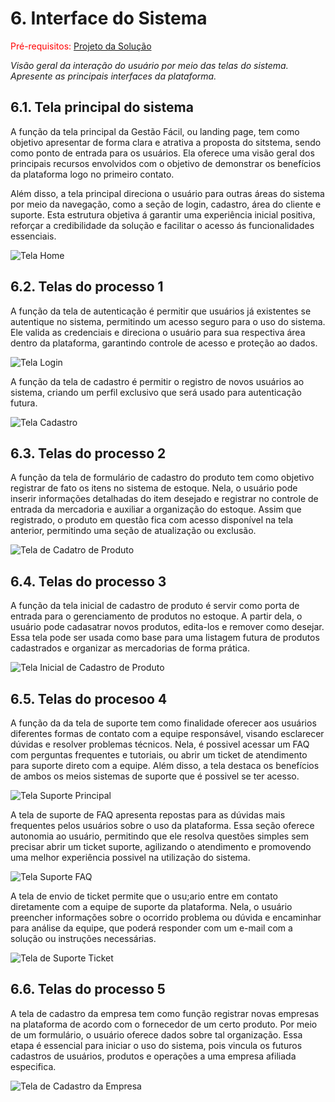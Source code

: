 
# 6. Interface do Sistema

<span style="color:red">Pré-requisitos: <a href="4-Projeto-Solucao.md"> Projeto da Solução</a></span>

_Visão geral da interação do usuário por meio das telas do sistema. Apresente as principais interfaces da plataforma._

## 6.1. Tela principal do sistema

A função da tela principal da Gestão Fácil, ou landing page, tem como objetivo apresentar de forma clara e atrativa a proposta do sitstema, sendo como ponto de entrada para os usuários. Ela oferece uma visão geral dos principais recursos envolvidos com o objetivo de demonstrar os benefícios da plataforma logo no primeiro contato.

Além disso, a tela principal direciona o usuário para outras áreas do sistema por meio da navegação, como a seção de login, cadastro, área do cliente e suporte.
Esta estrutura objetiva á garantir uma experiência inicial positiva, reforçar a credibilidade da solução e facilitar o acesso ás funcionalidades essenciais.

![Tela Home](https://github.com/user-attachments/assets/2d151be8-b312-4870-bbb8-a389a740d881)

## 6.2. Telas do processo 1

A função da tela de autenticação é permitir que usuários já existentes se autentique no sistema, permitindo um acesso seguro para o uso do sistema. Ele valida as credenciais e direciona o usuário para sua respectiva área dentro da plataforma, garantindo controle de acesso e proteção ao dados.

![Tela Login](https://github.com/user-attachments/assets/f191afc4-1731-463b-b370-394471a76a9d)

A função da tela de cadastro é permitir o registro de novos usuários ao sistema, criando um perfil exclusivo que será usado para autenticação futura. 

![Tela Cadastro](https://github.com/user-attachments/assets/8776f656-aec8-4fd5-a399-5a58ae8b8b82)

## 6.3. Telas do processo 2

A função da tela de formulário de cadastro do produto tem como objetivo registrar de fato os itens no sistema de estoque. Nela, o usuário pode inserir informações detalhadas do item desejado e registrar no controle de entrada da mercadoria e auxiliar a organização do estoque. Assim que registrado, o produto em questão fica com acesso disponível na tela anterior, permitindo uma seção de atualização ou exclusão.

![Tela de Cadatro de Produto](https://github.com/user-attachments/assets/b7e5555a-5ef7-4d8e-a174-b2b8560a1cfb)

## 6.4. Telas do processo 3

A função da tela inicial de cadastro de produto é servir como porta de entrada para o gerenciamento de produtos no estoque. A partir dela, o usuário pode cadasatrar novos produtos, edita-los e remover como desejar. Essa tela pode ser usada como base para uma listagem futura de produtos cadastrados e organizar as mercadorias de  forma prática.

![Tela Inicial de Cadastro de Produto](https://github.com/user-attachments/assets/3cabb9ef-0b82-4f39-b135-73be630ebd80)

## 6.5. Telas do procesoo 4 

A função da da tela de suporte tem como finalidade oferecer aos usuários diferentes formas de contato com a equipe responsável, visando esclarecer dúvidas e resolver problemas técnicos. Nela, é possivel acessar um FAQ com perguntas frequentes e tutoriais, ou abrir um ticket de atendimento para suporte direto com a equipe.
Além disso, a tela destaca os benefícios de ambos os meios sistemas de suporte que é possivel se ter acesso.

![Tela Suporte Principal](https://github.com/user-attachments/assets/d0b8f25b-4d32-45ef-a940-4abc29406498)

A tela de suporte de FAQ apresenta repostas para as dúvidas mais frequentes pelos usuários sobre o uso da plataforma. Essa seção oferece autonomia ao usuário, permitindo que ele resolva questões simples sem precisar abrir um ticket suporte, agilizando o atendimento e promovendo uma melhor experiência possivel na utilização do sistema.

![Tela Suporte FAQ](https://github.com/user-attachments/assets/9c4efa8c-efed-4c69-bbdd-dc8a67cc4cf4)

A tela de envio de ticket permite que o usu;ario entre em contato diretamente com a equipe de suporte da plataforma. Nela, o usuário preencher informações sobre o ocorrido problema ou dúvida e encaminhar para análise da equipe, que poderá responder com um e-mail com a solução ou instruções necessárias.

![Tela de Suporte Ticket](https://github.com/user-attachments/assets/c3c82be9-91e6-444c-9c4c-ebc789cb168d)

## 6.6. Telas do processo 5

A tela de cadastro da empresa tem como função registrar novas empresas na plataforma de acordo com o fornecedor de um certo produto. Por meio de um formulário, o usuário oferece dados sobre tal organização.
Essa etapa é essencial para iniciar o uso do sistema, pois vincula os futuros cadastros de usuários, produtos e operações a uma empresa afiliada especifica.

![Tela de Cadastro da Empresa](https://github.com/user-attachments/assets/40064b01-ea8b-4fb9-b43f-472fbb0e71dd)




